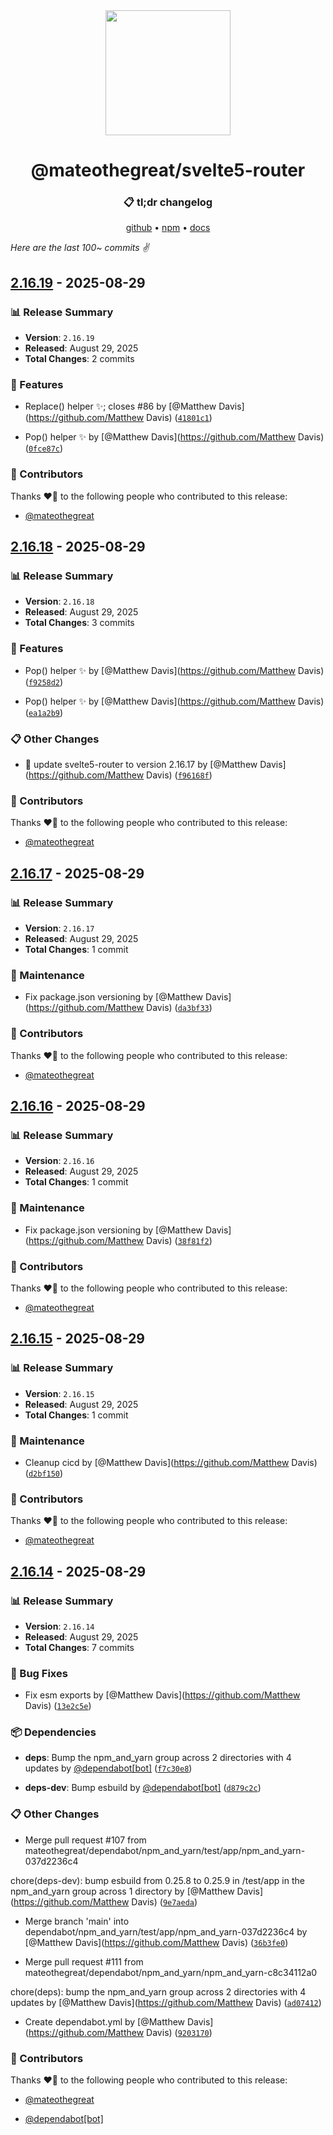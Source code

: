 <div align="center">
<img src="tag.png" width="200" />
<h1><strong>@mateothegreat/svelte5-router</strong></h1>
<h3>📋 tl;dr changelog</h3>
<p>
<a href="https://github.com/mateothegreat/svelte5-router">github</a> •
<a href="https://www.npmjs.com/package/mateothegreat/svelte5-router">npm</a> •
<a href="https://svelte5-router.docs.matthewdavis.io">docs</a>
</p>
</div>

<div><em>Here are the last 100~ commits ✌️</em></div>

## [2.16.19](https://github.com/mateothegreat/svelte5-router/releases/tag/2.16.19) - 2025-08-29

### 📊 Release Summary
- **Version**: `2.16.19`
- **Released**: August 29, 2025
- **Total Changes**: 2 commits

### 🚀 Features

-   Replace() helper ✨; closes #86  by [@Matthew Davis](https://github.com/Matthew Davis)  ([`41801c1`](https://github.com/mateothegreat/svelte5-router/commit/41801c15b65e2b2478a6037a13c2bf4e8729fa3a))

-   Pop() helper ✨  by [@Matthew Davis](https://github.com/Matthew Davis)  ([`0fce87c`](https://github.com/mateothegreat/svelte5-router/commit/0fce87c345e53b4965a0199de33de23fbbf36f3f))

### 👥 Contributors

Thanks ❤️‍🔥 to the following people who contributed to this release:

- [@mateothegreat](https://github.com/mateothegreat)
## [2.16.18](https://github.com/mateothegreat/svelte5-router/releases/tag/2.16.18) - 2025-08-29

### 📊 Release Summary
- **Version**: `2.16.18`
- **Released**: August 29, 2025
- **Total Changes**: 3 commits

### 🚀 Features

-   Pop() helper ✨  by [@Matthew Davis](https://github.com/Matthew Davis)  ([`f9258d2`](https://github.com/mateothegreat/svelte5-router/commit/f9258d2ca6ee55ebecdd3b8c11776e498142a7f7))

-   Pop() helper ✨  by [@Matthew Davis](https://github.com/Matthew Davis)  ([`ea1a2b9`](https://github.com/mateothegreat/svelte5-router/commit/ea1a2b98bb95382cb3e50ebef4fae7c03f96ca03))

### 📋 Other Changes

-   :wrench: update svelte5-router to version 2.16.17  by [@Matthew Davis](https://github.com/Matthew Davis)  ([`f96168f`](https://github.com/mateothegreat/svelte5-router/commit/f96168f68051208831809f64b02d9188e6132831))

### 👥 Contributors

Thanks ❤️‍🔥 to the following people who contributed to this release:

- [@mateothegreat](https://github.com/mateothegreat)
## [2.16.17](https://github.com/mateothegreat/svelte5-router/releases/tag/2.16.17) - 2025-08-29

### 📊 Release Summary
- **Version**: `2.16.17`
- **Released**: August 29, 2025
- **Total Changes**: 1 commit

### 🔧 Maintenance

-   Fix package.json versioning  by [@Matthew Davis](https://github.com/Matthew Davis)  ([`da3bf33`](https://github.com/mateothegreat/svelte5-router/commit/da3bf3346faf4e4dd517777dcf89dba517319577))

### 👥 Contributors

Thanks ❤️‍🔥 to the following people who contributed to this release:

- [@mateothegreat](https://github.com/mateothegreat)
## [2.16.16](https://github.com/mateothegreat/svelte5-router/releases/tag/2.16.16) - 2025-08-29

### 📊 Release Summary
- **Version**: `2.16.16`
- **Released**: August 29, 2025
- **Total Changes**: 1 commit

### 🔧 Maintenance

-   Fix package.json versioning  by [@Matthew Davis](https://github.com/Matthew Davis)  ([`38f81f2`](https://github.com/mateothegreat/svelte5-router/commit/38f81f2bdeb329a84198219c4d363420bca10e52))

### 👥 Contributors

Thanks ❤️‍🔥 to the following people who contributed to this release:

- [@mateothegreat](https://github.com/mateothegreat)
## [2.16.15](https://github.com/mateothegreat/svelte5-router/releases/tag/2.16.15) - 2025-08-29

### 📊 Release Summary
- **Version**: `2.16.15`
- **Released**: August 29, 2025
- **Total Changes**: 1 commit

### 🔧 Maintenance

-   Cleanup cicd  by [@Matthew Davis](https://github.com/Matthew Davis)  ([`d2bf150`](https://github.com/mateothegreat/svelte5-router/commit/d2bf150aa6d8b7e799ac7258f42e34ed805db38d))

### 👥 Contributors

Thanks ❤️‍🔥 to the following people who contributed to this release:

- [@mateothegreat](https://github.com/mateothegreat)
## [2.16.14](https://github.com/mateothegreat/svelte5-router/releases/tag/2.16.14) - 2025-08-29

### 📊 Release Summary
- **Version**: `2.16.14`
- **Released**: August 29, 2025
- **Total Changes**: 7 commits

### 🐛 Bug Fixes

-   Fix esm exports  by [@Matthew Davis](https://github.com/Matthew Davis)  ([`13e2c5e`](https://github.com/mateothegreat/svelte5-router/commit/13e2c5ebb862d6e7a0b93ff4b3ba40211209b810))

### 📦 Dependencies

- **deps**:   Bump the npm_and_yarn group across 2 directories with 4 updates  by [@dependabot[bot]](https://github.com/dependabot[bot])  ([`f7c30e8`](https://github.com/mateothegreat/svelte5-router/commit/f7c30e89b0c38f7e20b767042eace272a94eb637))

- **deps-dev**:   Bump esbuild  by [@dependabot[bot]](https://github.com/dependabot[bot])  ([`d879c2c`](https://github.com/mateothegreat/svelte5-router/commit/d879c2c4a8f4cf96ce64bccc5924f7c62a4ca254))

### 📋 Other Changes

-   Merge pull request #107 from mateothegreat/dependabot/npm_and_yarn/test/app/npm_and_yarn-037d2236c4

chore(deps-dev): bump esbuild from 0.25.8 to 0.25.9 in /test/app in the npm_and_yarn group across 1 directory  by [@Matthew Davis](https://github.com/Matthew Davis)  ([`9e7aeda`](https://github.com/mateothegreat/svelte5-router/commit/9e7aeda5059d707eaf62febd9c3fdcb459dc0d2c))

-   Merge branch 'main' into dependabot/npm_and_yarn/test/app/npm_and_yarn-037d2236c4  by [@Matthew Davis](https://github.com/Matthew Davis)  ([`36b3fe0`](https://github.com/mateothegreat/svelte5-router/commit/36b3fe0901807f95da063327dd4b811ec0e9bee1))

-   Merge pull request #111 from mateothegreat/dependabot/npm_and_yarn/npm_and_yarn-c8c34112a0

chore(deps): bump the npm_and_yarn group across 2 directories with 4 updates  by [@Matthew Davis](https://github.com/Matthew Davis)  ([`ad07412`](https://github.com/mateothegreat/svelte5-router/commit/ad07412c37173ccff7fba939ec556a93f9f5697d))

-   Create dependabot.yml  by [@Matthew Davis](https://github.com/Matthew Davis)  ([`9203170`](https://github.com/mateothegreat/svelte5-router/commit/92031701dc52f71ecae7e987662a67c20909f7f0))

### 👥 Contributors

Thanks ❤️‍🔥 to the following people who contributed to this release:

- [@mateothegreat](https://github.com/mateothegreat)

- [@dependabot[bot]](https://github.com/dependabot[bot])
